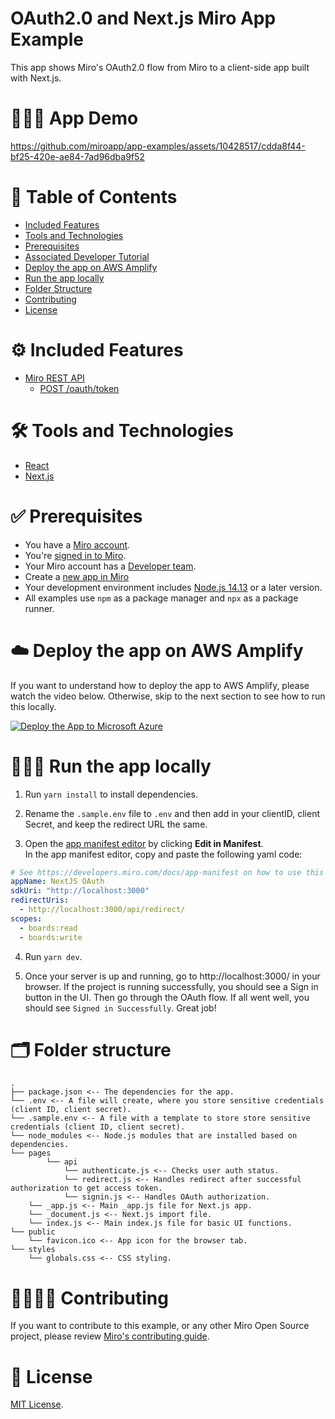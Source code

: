 # OAuth2.0 and Next.js Miro App Example

This app shows Miro's OAuth2.0 flow from Miro to a client-side app built with Next.js.

# 👨🏻‍💻 App Demo

https://github.com/miroapp/app-examples/assets/10428517/cdda8f44-bf25-420e-ae84-7ad96dba9f52

# 📒 Table of Contents

- [Included Features](#features)
- [Tools and Technologies](#tools)
- [Prerequisites](#prerequisites)
- [Associated Developer Tutorial](#tutorial)
- [Deploy the app on AWS Amplify](#deploy)
- [Run the app locally](#run)
- [Folder Structure](#folder)
- [Contributing](#contributing)
- [License](#license)

# ⚙️ Included Features <a name="features"></a>

- [Miro REST API](https://developers.miro.com/docs/web-sdk-reference)
  - [POST /oauth/token](https://developers.miro.com/reference/exchange-authorization-code-with-access-token)

# 🛠️ Tools and Technologies <a name="tools"></a>

- [React](https://react.dev/)
- [Next.js](https://nextjs.org/)

# ✅ Prerequisites <a name="prerequisites"></a>

- You have a [Miro account](https://miro.com/signup/).
- You're [signed in to Miro](https://miro.com/login/).
- Your Miro account has a [Developer team](https://developers.miro.com/docs/create-a-developer-team).
- Create a [new app in Miro](https://miro.com/app/settings/user-profile/apps)
- Your development environment includes [Node.js 14.13](https://nodejs.org/en/download) or a later version.
- All examples use `npm` as a package manager and `npx` as a package runner.

# ☁️ Deploy the app on AWS Amplify <a name="deploy"></a>

If you want to understand how to deploy the app to AWS Amplify, please watch the video below. Otherwise,
skip to the next section to see how to run this locally.

[![Deploy the App to Microsoft Azure](https://img.youtube.com/vi/5Fq9chq0t4I/0.jpg)](https://youtu.be/5Fq9chq0t4I)

# 🏃🏽‍♂️ Run the app locally <a name="run"></a>

1. Run `yarn install` to install dependencies.

2. Rename the `.sample.env` file to `.env` and then add in your clientID, client Secret, and keep the redirect URL the same.

3. Open the [app manifest editor](https://developers.miro.com/docs/manually-create-an-app#step-2-configure-your-app-in-miro) by clicking **Edit in Manifest**. \
   In the app manifest editor, copy and paste the following yaml code:

```yaml
# See https://developers.miro.com/docs/app-manifest on how to use this
appName: NextJS OAuth
sdkUri: "http://localhost:3000"
redirectUris:
  - http://localhost:3000/api/redirect/
scopes:
  - boards:read
  - boards:write
```

4. Run `yarn dev`.

5. Once your server is up and running, go to http://localhost:3000/ in your browser.
   If the project is running successfully, you should see a Sign in button in the UI. Then go through the OAuth flow.
   If all went well, you should see `Signed in Successfully`. Great job!

# 🗂️ Folder structure <a name="folder"></a>

```
.
├── package.json <-- The dependencies for the app.
└── .env <-- A file will create, where you store sensitive credentials (client ID, client secret).
└── .sample.env <-- A file with a template to store store sensitive credentials (client ID, client secret).
└── node_modules <-- Node.js modules that are installed based on dependencies.
└── pages
        └── api
            └── authenticate.js <-- Checks user auth status.
            └── redirect.js <-- Handles redirect after successful authorization to get access token.
            └── signin.js <-- Handles OAuth authorization.
    └── _app.js <-- Main _app.js file for Next.js app.
    └── _document.js <-- Next.js import file.
    └── index.js <-- Main index.js file for basic UI functions.
└── public
    └── favicon.ico <-- App icon for the browser tab.
└── styles
    └── globals.css <-- CSS styling.
```

# 🫱🏻‍🫲🏽 Contributing <a name="contributing"></a>

If you want to contribute to this example, or any other Miro Open Source project, please review [Miro's contributing guide](https://github.com/miroapp/app-examples/blob/main/CONTRIBUTING.md).

# 🪪 License <a name="license"></a>

[MIT License](https://github.com/miroapp/app-examples/blob/main/LICENSE).
